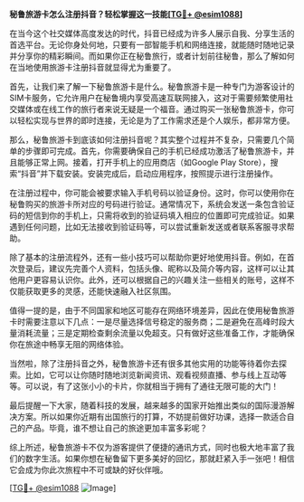 **秘鲁旅游卡怎么注册抖音？轻松掌握这一技能[[TG💪+ @esim1088](https://t.me/s/esim1088)]**

在当今这个社交媒体高度发达的时代，抖音已经成为许多人展示自我、分享生活的首选平台。无论你身处何地，只要有一部智能手机和网络连接，就能随时随地记录并分享你的精彩瞬间。而如果你正在秘鲁旅行，或者计划前往秘鲁，那么了解如何在当地使用旅游卡注册抖音就显得尤为重要了。

首先，让我们来了解一下秘鲁旅游卡是什么。秘鲁旅游卡是一种专门为游客设计的SIM卡服务，它允许用户在秘鲁境内享受高速互联网接入，这对于需要频繁使用社交媒体或在线工作的旅行者来说无疑是一个福音。通过购买一张秘鲁旅游卡，你可以轻松实现与世界的即时连接，无论是为了工作需求还是个人娱乐，都非常方便。

那么，秘鲁旅游卡到底该如何注册抖音呢？其实整个过程并不复杂，只需要几个简单的步骤即可完成。首先，你需要确保自己的手机已经成功激活了秘鲁旅游卡，并且能够正常上网。接着，打开手机上的应用商店（如Google Play Store），搜索“抖音”并下载安装。安装完成后，启动应用程序，按照提示进行注册操作。

在注册过程中，你可能会被要求输入手机号码以验证身份。这时，你可以使用你在秘鲁购买的旅游卡所对应的号码进行验证。通常情况下，系统会发送一条包含验证码的短信到你的手机上，只需将收到的验证码填入相应的位置即可完成验证。如果遇到任何问题，比如无法接收到验证码等，可以尝试重新发送或者联系客服寻求帮助。

除了基本的注册流程外，还有一些小技巧可以帮助你更好地使用抖音。例如，在首次登录后，建议先完善个人资料，包括头像、昵称以及简介等内容，这样可以让其他用户更容易认识你。此外，还可以根据自己的兴趣关注一些相关的账号，这样不仅能获取更多的灵感，还能快速融入社区氛围。

值得一提的是，由于不同国家和地区可能存在网络环境差异，因此在使用秘鲁旅游卡时需要注意以下几点：一是尽量选择信号稳定的服务商；二是避免在高峰时段大量消耗流量；三是定期检查剩余流量以免超支。只有做好这些准备工作，才能确保你在旅途中畅享无阻的网络体验。

当然啦，除了注册抖音之外，秘鲁旅游卡还有很多其他实用的功能等待着你去探索。比如，它可以让你随时随地浏览新闻资讯、观看视频直播、参与线上互动等等。可以说，有了这张小小的卡片，你就相当于拥有了通往无限可能的大门！

最后提醒一下大家，随着科技的发展，越来越多的国家开始推出类似的国际漫游解决方案。所以如果你近期有出国旅行的打算，不妨提前做好功课，选择一款适合自己的产品。毕竟，谁不想让自己的旅途更加丰富多彩呢？

综上所述，秘鲁旅游卡不仅为游客提供了便捷的通讯方式，同时也极大地丰富了我们的数字生活。如果你想在秘鲁留下更多美好的回忆，那就赶紧入手一张吧！相信它会成为你此次旅程中不可或缺的好伙伴哦。

[[TG💪+ @esim1088](https://t.me/s/esim1088) ![Image](https://i.postimg.cc/4NQfJmqS/Snipaste-2025-05-13-00-14-12.png)]